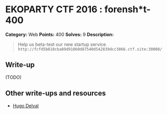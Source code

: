 # EKOPARTY CTF 2016 : forensh*t-400

**Category:** Web
**Points:** 400
**Solves:** 9
**Description:**

> Help us beta-test our new startup service.
> `http://fcfd5b810cba89d91060d87540d542839dcc3866.ctf.site:30000/`

## Write-up

(TODO)

## Other write-ups and resources

* [Hugo Delval](http://hugodelval.com/writeup/2016%2010%2028%20-%20ekoparty/Forenshit%20-%20Web%20-%20400pts)
